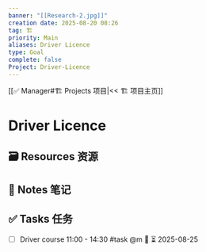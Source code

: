 ```yaml
---
banner: "[[Research-2.jpg]]"
creation date: 2025-08-20 08:26
tag: 🏗️
priority: Main
aliases: Driver Licence
type: Goal
complete: false
Project: Driver-Licence
---
```

[[✅ Manager#🏗️ Projects 项目|<< 🏗️ 项目主页]]
# Driver Licence

## 🗃️ Resources 资源


## 📒 Notes 笔记


## ✅  Tasks 任务

- [ ] Driver course 11:00 - 14:30 #task @m 🔺 ⏳ 2025-08-25


